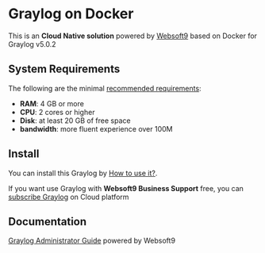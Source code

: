 # Graylog on Docker  

This is an **Cloud Native solution** powered by [Websoft9](https://www.websoft9.com) based on Docker for Graylog v5.0.2

## System Requirements

The following are the minimal [recommended requirements](https://docs.graylog.org/en/3.3/pages/installation.html#system-requirements):

* **RAM**: 4 GB or more
* **CPU**: 2 cores or higher
* **Disk**: at least 20 GB of free space
* **bandwidth**: more fluent experience over 100M  

## Install

You can install this Graylog by [How to use it?](https://github.com/Websoft9/docker-library#how-to-use-it).   

If you want use Graylog with **Websoft9 Business Support** free, you can [subscribe Graylog](https://www.websoft9.com/apps) on Cloud platform

## Documentation

[Graylog Administrator Guide](https://support.websoft9.com/docs/graylog) powered by Websoft9
